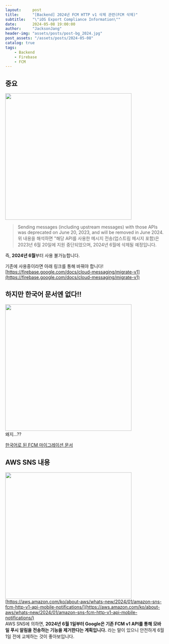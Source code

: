 ```yaml
---
layout:     post
title:      "[Backend] 2024년 FCM HTTP v1 삭제 관련(FCM 삭제)"
subtitle:   "\"iOS Export Compliance Information\""
date:       2024-05-08 19:00:00
author:     "JacksonJang"
header-img: "assets/posts/post-bg_2024.jpg"
post_assets: "/assets/posts/2024-05-08"
catalog: true
tags:
    - Backend
    - Firebase
    - FCM
---
```


## 중요
<img src="{{ page.post_assets }}/fcm_migration.png" style="height:400px" /> <br />
> Sending messages (including upstream messages) with those APIs was deprecated on June 20, 2023, and will be removed in June 2024.
위 내용을 해석하면 "해당 API를 사용한 메시지 전송(업스트림 메시지 포함)은 2023년 6월 20일에 지원 중단되었으며, 2024년 6월에 삭제될 예정입니다.

즉, **2024년 6월**부터 사용 불가능합니다. 

기존에 사용중이라면 아래 링크를 통해 바꿔야 합니다!
[https://firebase.google.com/docs/cloud-messaging/migrate-v1](https://firebase.google.com/docs/cloud-messaging/migrate-v1)

## 하지만 한국어 문서엔 없다!!
<img src="{{ page.post_assets }}/fcm_migration_kr.png" style="height:400px" /> <br />
왜지...??

[한국어로 된 FCM 마이그레이션 문서](https://firebase.google.com/docs/cloud-messaging/migrate-v1?hl=ko)

## AWS SNS 내용 
<img src="{{ page.post_assets }}/fcm_aws.png" style="height:400px" /> <br />
[https://aws.amazon.com/ko/about-aws/whats-new/2024/01/amazon-sns-fcm-http-v1-api-mobile-notifications/](https://aws.amazon.com/ko/about-aws/whats-new/2024/01/amazon-sns-fcm-http-v1-api-mobile-notifications/)
<br />
AWS SNS에 의하면, **2024년 6월 1일부터 Google은 기존 FCM v1 API를 통해 모바일 푸시 알림을 전송하는 기능을 제거한다는 계획입니다.** 라는 말이 있으니 안전하게 6월 1일 전에 교체하는 것이 좋아보입니다.